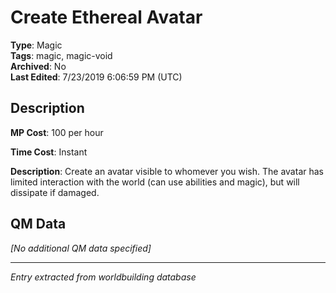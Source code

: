# Create Ethereal Avatar

**Type**: Magic  
**Tags**: magic, magic-void  
**Archived**: No  
**Last Edited**: 7/23/2019 6:06:59 PM (UTC)

## Description
**MP Cost**:
100 per hour

**Time Cost**:
Instant

**Description**:
Create an avatar visible to whomever you wish. The avatar has limited interaction with the world (can use abilities and magic), but will dissipate if damaged.

## QM Data
*[No additional QM data specified]*

---
*Entry extracted from worldbuilding database*
